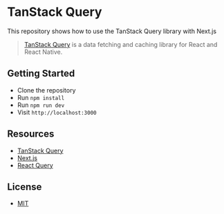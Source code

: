 # TanStack Query

This repository shows how to use the TanStack Query library with Next.js

> [TanStack Query](https://tanstack.com/query/latest) is a data fetching and caching library for React and React Native.

## Getting Started

- Clone the repository
- Run `npm install`
- Run `npm run dev`
- Visit `http://localhost:3000`

## Resources

- [TanStack Query](https://tanstack.com/query/latest)
- [Next.js](https://nextjs.org/)
- [React Query](https://react-query.tanstack.com/)

## License

- [MIT](LICENSE.md)
